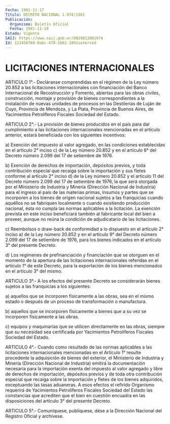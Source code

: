 ```yaml
---
Fecha: 1981-11-17
Título: DECRETO NACIONAL 1.974/1981
Publicación:
  Organismo: Boletín Oficial
  Fecha: 1981-11-19
Estado: Vigente
SAIJ: https://www.saij.gob.ar/DN19812001974
Id: 123456789-0abc-479-1002-1891soterced
---
```

# LICITACIONES INTERNACIONALES

<a id="1"></a>
ARTICULO 1°.- Decláranse comprendidas en el régimen de la Ley número 20.852 a las licitaciones internacionales con financiación del Banco Internacional  de  Recostrucción  y Fomento, abiertas para las obras civiles, construcción, montaje y provisión de bienes correspondientes a la instalación de  nuevas unidades de procesos en las Destilerías de Luján de Cuyo, Provincia  de Mendoza, y La Plata, Provincia  de  Buenos  Aires,  de Yacimientos Petrolíferos  Fiscales Sociedad del Estado.

<a id="2"></a>
ARTICULO  2°.- La provisión de bienes producidos en el país para dar cumplimiento  a  las  licitaciones internacionales mencionadas en el artículo anterior, estará beneficiada con los siguientes incentivos:

a) Exención del impuesto  al  valor  agregado,  en  las  condiciones establecidas  en el artículo 2° inciso c) de la Ley número  20.852 y en el artículo  6°  del  Decreto número 2.099 del 17 de setiembre de 1976.

b) Exención de derechos de  importación,  depósitos  previos, y toda contribución especial que recaiga sobre la importación  y sus fletes conforme  al  artículo  2°  inciso d) de la Ley número 20.852  y  el artículo 11 del Decreto número 2.099 del 17 de setiembre de 1976, la que  será  otorgada  por  el  Ministerio   de  Industria  y  Minería (Dirección Nacional de Industria) para el ingreso  al  país  de  las materias  primas, insumos y partes que se incorporen a los bienes de origen nacional  sujetos  a  las  franquicias  cuando aquéllos no se fabriquen localmente o cuando existiendo producción  nacional,  ésta no  cumpla  las  normas  aplicables  a  la  licitación.  La exención prevista en este inciso beneficiará también al fabricante  local del bien a proveer, aunque no reúna la condición de adjudicatario de las licitaciones.

c)  Reembolsos  o  draw-back  de  conformidad  a  lo dispuesto en el artículo 2° inciso a) de la Ley número 20.852 y en  el  artículo  9° del  Decreto  número  2.099  del  17  de setiembre de 1976, para los bienes indicados en el artículo 3° del presente Decreto.

d) Los regímenes de prefinanciación y financiación  que  se otorguen en  el  momento  de  la apertura de las licitaciones internacionales referidas en el artículo  1° de este Decreto, para la exportación de los bienes mencionados en el artículo 3° del mismo.

<a id="3"></a>
ARTICULO  3°.-  A  los  efectos del presente Decreto se considerarán bienes sujetos a las franquicias a los siguientes:

a) aquellos que se incorporen  físicamente  a  las  obras, sea en el mismo estado o después de un proceso de transformación o manufactura.

b) aquellos que se incorporen físicamente a bienes que  a  su vez se incorporen físicamente a las obras.

c) equipos y maquinarias que se utilicen directamente en las  obras, siempre que su necesidad sea certificada por Yacimientos Petrolíferos Fiscales Sociedad del Estado.

<a id="4"></a>
ARTICULO  4°.-  Cuando como resultado de las normas aplicables a las licitaciones internacionales  mencionadas  en el Artículo 1° resulte procedente la adquisición de bienes del exterior,  el  Ministerio de Industria  y  Minería  (Dirección Nacional de Industria) emitirá  la documentación necesaria  para  la importación exenta del impuesto al valor agregado y libre de derechos de importación, depósitos previos y de toda otra contribución especial que recaiga sobre la importación y fletes de los bienes adquiridos, exceptuando las tasas aduaneras.  A  esos  efectos  el  refirido  Organismo  requerirá  de Yacimientos Petrolíferos Fiscales Sociedad del Estado las constancias que acrediten que el bien  en  cuestión  encuadra en las disposiciones del artículo 3° del presente Decreto.

<a id="5"></a>
ARTICULO  5°.- Comuníquese, publíquese, dése a la Dirección Nacional del Registro Oficial y archívese.